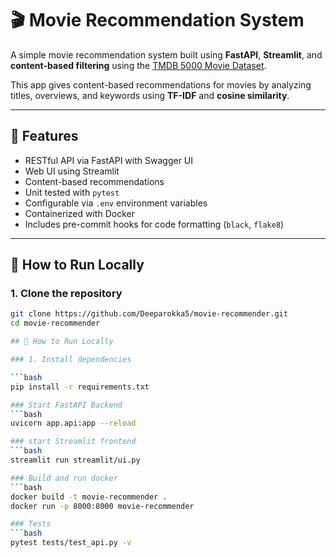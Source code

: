 # 🎬 Movie Recommendation System

A simple movie recommendation system built using **FastAPI**, **Streamlit**, and **content-based filtering** using the [TMDB 5000 Movie Dataset](https://www.kaggle.com/tmdb/tmdb-movie-metadata ).

This app gives content-based recommendations for movies by analyzing titles, overviews, and keywords using **TF-IDF** and **cosine similarity**.

---

## 🚀 Features

- RESTful API via FastAPI with Swagger UI
- Web UI using Streamlit
- Content-based recommendations
- Unit tested with `pytest`
- Configurable via `.env` environment variables
- Containerized with Docker
- Includes pre-commit hooks for code formatting (`black`, `flake8`)

---

## 🧪 How to Run Locally

### 1. Clone the repository

```bash
git clone https://github.com/Deeparokka5/movie-recommender.git 
cd movie-recommender

## 🧪 How to Run Locally

### 1. Install dependencies

```bash
pip install -r requirements.txt

### Start FastAPI Backend
```bash
uvicorn app.api:app --reload

### start Streamlit frontend
```bash
streamlit run streamlit/ui.py

### Build and run docker 
```bash
docker build -t movie-recommender .
docker run -p 8000:8000 movie-recommender

### Tests
```bash
pytest tests/test_api.py -v